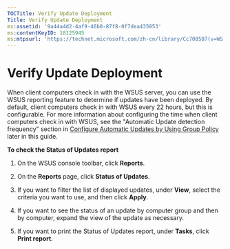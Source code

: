 ```yaml
---
TOCTitle: Verify Update Deployment
Title: Verify Update Deployment
ms:assetid: '9a44a4d2-4af9-46b0-87f8-0f7dea435053'
ms:contentKeyID: 18125945
ms:mtpsurl: 'https://technet.microsoft.com/zh-cn/library/Cc708507(v=WS.10)'
---
```


Verify Update Deployment
========================

When client computers check in with the WSUS server, you can use the WSUS reporting feature to determine if updates have been deployed. By default, client computers check in with WSUS every 22 hours, but this is configurable. For more information about configuring the time when client computers check in with WSUS, see the "Automatic Update detection frequency" section in [Configure Automatic Updates by Using Group Policy](https://technet.microsoft.com/51c8a814-6665-4d50-a0d8-2ae27e69ca7c) later in this guide.

**To check the Status of Updates report**
1.  On the WSUS console toolbar, click **Reports**.

2.  On the **Reports** page, click **Status of Updates**.

3.  If you want to filter the list of displayed updates, under **View**, select the criteria you want to use, and then click **Apply**.

4.  If you want to see the status of an update by computer group and then by computer, expand the view of the update as necessary.

5.  If you want to print the Status of Updates report, under **Tasks**, click **Print report**.
